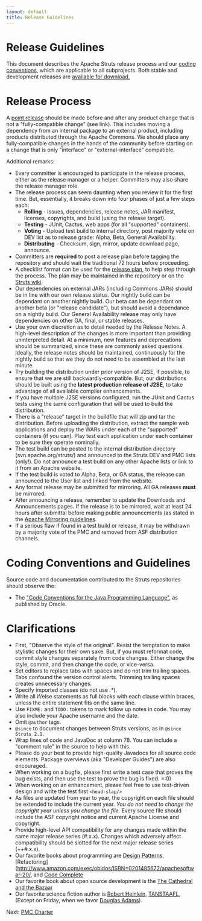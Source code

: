 ```yaml
---
layout: default
title: Release Guidelines
---
```


# Release Guidelines

This document describes the Apache Struts release process and our [coding conventions](#Coding),
which are applicable to all subprojects. Both stable and development releases are
[available for download.](downloads.html)

# Release Process

A [point release](http://commons.apache.org/releases/versioning.html) should be made before and after
any product change that is not a "fully-compatible change" (see link). This includes moving a dependency from
an internal package to an external product, including products distributed through the Apache Commons.
We should place any fully-compatible changes in the hands of the community before starting on a change that
is only "interface" or "external-interface" compatible.

Additional remarks:

- Every committer is encouraged to participate in the release process, either as the release manager or a
  helper. Committers may also share the release manager role.
- The release process can seem daunting when you review it for the first time. But, essentially, it breaks
  down into four phases of just a few steps each:
  - **Rolling** - Issues, dependencies, release notes, JAR manifest, licenses, copyrights,
    and build (using the release target).
  - **Testing** - JUnit, Cactus, web apps (for all "supported" containers).
  - **Voting** - Upload test build to internal directory, post majority vote on DEV list as to release
    grade: Alpha, Beta, General Availability.
  - **Distributing** - Checksum, sign, mirror, update download page, announce.
- Committers are **required** to post a release plan before tagging the repository and should wait
  the traditional 72 hours before proceeding.
- A checklist format can be used for the [release plan](http://wiki.apache.org/struts/StrutsReleasePlans),
  to help step through the process. The plan may be maintained in the repository or on the
  [Struts wiki](http://wiki.apache.org/struts/).
- Our dependencies on external JARs (including Commons JARs) should be in line with our own release status.
  Our nightly build can be dependant on another nightly build. Our beta can be dependant on another beta (or
  "release candidate"), but should avoid a dependance on a nightly build. Our General Availability release
  may only have dependencies on other GA, final, or stable releases.
- Use your own discretion as to detail needed by the Release Notes. A high-level description of the changes
  is more important than providing uninterpreted detail. At a minimum, new features and deprecations should be
  summarized, since these are commonly asked questions. Ideally, the release notes should be maintained,
  continuously for the nightly build so that we they do not need to be assembled at the last minute.
- Try building the distribution under prior version of J2SE, if possible, to ensure that we are still
  backwardly-compatible. But, our distributions should be built using the **latest production release of J2SE**,
  to take advantage of all available compiler enhancements.
- If you have multiple J2SE versions configured, run the JUnit and Cactus tests using the same configuration
  that will be used to build the distribution.
- There is a "release" target in the buildfile that will zip and tar the distribution. Before uploading the
  distribution, extract the sample web applications and deploy the WARs under each of the "supported"
  containers (if you can). Play test each application under each container to be sure they operate
  nominally.
- The test build can be posted to the internal distribution directory (svn.apache.org/struts/) and
  announced to the Struts DEV and PMC lists (only!). Do not announce a test build on any other Apache lists or
  link to it from an Apache website.
- If the test build is voted to Alpha, Beta, or GA status, the release can announced to the User list and
  linked from the website.
- Any formal release may be submitted for mirroring. All GA releases **must** be mirrored.
- After announcing a release, remember to update the Downloads and Announcements pages. If the release is
  to be mirrored, wait at least 24 hours after submittal before making public announcements (as stated in the
  [Apache Mirroring guidelines](http://apache.org/dev/mirrors.html).
- If a serious flaw if found in a test build or release, it may be withdrawn by a majority vote of the PMC and
  removed from ASF distribution channels.

# Coding Conventions and Guidelines

Source code and documentation contributed to the Struts repositories should observe the:
- The ["Code Conventions for the Java Programming Language"](http://www.oracle.com/technetwork/java/codeconvtoc-136057.html),
  as published by Oracle.

# Clarifications
- First, "Observe the style of the original". Resist the temptation to make stylistic changes for their own
  sake. But, if you must reformat code, commit style changes separately from code changes. Either change
  the style, commit, and then change the code, or vice-versa.
- Set editors to replace tabs with spaces and do not trim trailing spaces. Tabs confound the version
  control alerts. Trimming trailing spaces creates unnecessary changes.
- Specify imported classes (do not use _.*_).
- Write all if/else statements as full blocks with each clause within braces, unless the entire statement fits
  on the same line.
- Use `FIXME:` and `TODO:` tokens to mark follow up notes in code. You may also
  include your Apache username and the date.
- Omit `@author` tags.
- `@since` to document changes between Struts versions, as in `@since Struts 2.1.`
- Wrap lines of code and JavaDoc at column 78. You can include a "comment rule" in the source to help with
  this.
- Please do your best to provide high-quality Javadocs for all source code elements. Package overviews
  (aka "Developer Guides") are also encouraged.
- When working on a bugfix, please first write a test case that proves the bug exists, and then use the test
  to prove the bug is fixed. =:0)
- When working on an enhancement, please feel free to use test-driven design and write the test first `<head-slap/>`
- As files are updated from year to year, the copyright on each file should be extended to include the current
  year. *You do not need to change the copyright year unless you change the file.*  Every source file should
  include the ASF copyright notice and current Apache License and copyright.
- Provide high-level API compatibility for any changes made within the same major release series (#.x.x).
  Changes which adversely affect compatibility should be slotted for the next major release series (++#.x.x).
- Our favorite books about programming are
  [Design Patterns](http://www.amazon.com/exec/obidos/ISBN=0201633612/apachesoftwar-20/),
  [Refactoring](http://www.amazon.com/exec/obidos/ISBN=0201485672/apachesoftwar-20/,
  and [Code Complete](http://www.amazon.com/exec/obidos/ISBN=0735619670/apachesoftwar-20/)
- Our favorite book about open source development is the
  [The Cathedral and the Bazaar](http://www.amazon.com/exec/obidos/ISBN=1565927249/apachesoftwar-20/)
- Our favorite science fiction author is
  [Robert Heinlein](http://www.nitrosyncretic.com/rah/),
  [TANSTAAFL](http://jargon.net/jargonfile/t/TANSTAAFL.html),
  (Except on Friday, when we favor [Douglas Adams](http://news.bbc.co.uk/1/hi/uk/1326657.stm)).

Next: [PMC Charter](bylaws.html)